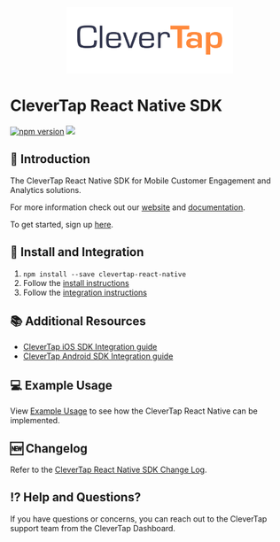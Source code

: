 <p align="center">
  <img src="https://github.com/CleverTap/clevertap-react-native/blob/master/clevertap-logo.png" width="300"/>
</p>

# CleverTap React Native SDK
[![npm version](https://badge.fury.io/js/clevertap-react-native.svg)](https://badge.fury.io/js/clevertap-react-native)
<a href="https://github.com/CleverTap/clevertap-react-native/releases">
    <img src="https://img.shields.io/github/release/CleverTap/clevertap-react-native.svg" />
</a>

## 👋 Introduction
The CleverTap React Native SDK for Mobile Customer Engagement and Analytics solutions.

For more information check out our [website](https://clevertap.com/ "CleverTap")  and  [documentation](https://developer.clevertap.com/docs/ "CleverTap Technical Documentation").

To get started, sign up [here](https://clevertap.com/live-product-demo/).

## 🚀 Install and Integration
1. `npm install --save clevertap-react-native`
2. Follow the [install instructions](./docs/install.md)
3. Follow the [integration instructions](./docs/integration.md)

## 📚 Additional Resources
- [CleverTap iOS SDK Integration guide](https://support.clevertap.com/docs/ios/getting-started.html)
- [CleverTap Android SDK Integration guide](https://support.clevertap.com/docs/android/getting-started.html)

## 💻 Example Usage

View [Example Usage](https://github.com/CleverTap/clevertap-react-native/blob/master/docs/usage.md) to see how the CleverTap React Native can be implemented.


## 🆕 Changelog

Refer to the [CleverTap React Native SDK Change Log](https://github.com/CleverTap/clevertap-react-native/blob/master/CHANGELOG.md).

## ⁉️ Help and Questions?

 If you have questions or concerns, you can reach out to the CleverTap support team from the CleverTap Dashboard.
